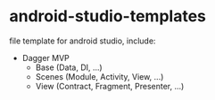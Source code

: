 # android-studio-templates
file template for android studio, include:
* Dagger MVP
  * Base (Data, DI, ...)
  * Scenes (Module, Activity, View, ...)
  * View (Contract, Fragment, Presenter, ...)
